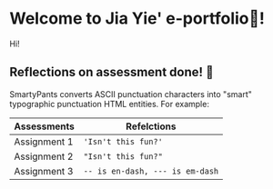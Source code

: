 # Welcome to Jia Yie' e-portfolio🤩!

Hi! 


## Reflections on assessment done! 🥳

SmartyPants converts ASCII punctuation characters into "smart" typographic punctuation HTML entities. For example:

|      Assessments          |Refelctions                                             |          
|---------------------------|--------------------------------------------------------|
|Assignment 1               |`'Isn't this fun?'`            |
|Assignment 2               |`"Isn't this fun?"`            |
|Assignment 3               |`-- is en-dash, --- is em-dash`|

